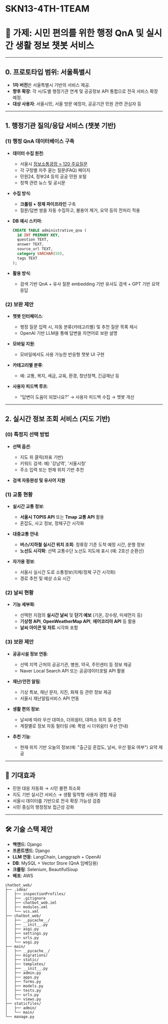 # SKN13-4TH-1TEAM

# 📌 가제: **시민 편의를 위한 행정 QnA 및 실시간 생활 정보 챗봇 서비스**

---

## 0. 프로토타입 범위: **서울특별시**

* **1차 버전**은 서울특별시 기반의 서비스 제공.
* **향후 확장**: 각 시/도별 행정기관 연계 및 공공정보 API 통합으로 전국 서비스 확장 예정.
* **대상 사용자**: 서울시민, 서울 방문 예정자, 공공기관 민원 관련 관심자 등

---

## 1. 행정기관 질의/응답 서비스 (챗봇 기반)

### (1) 행정 QnA 데이터베이스 구축

* **데이터 수집 원천**:

  * 서울시 [정보소통광장 > 120 주요질문](https://opengov.seoul.go.kr/civilappeal/list)
  * 각 구청별 자주 묻는 질문(FAQ) 페이지
  * 민원24, 정부24 등의 공공 민원 포털
  * 정책 관련 뉴스 및 공시문

* **수집 방식**:

  * **크롤링 + 정제 파이프라인** 구축
  * 질문/답변 쌍을 자동 수집하고, 불용어 제거, 요약 등의 전처리 적용

* **DB 예시 스키마**:

  ```sql
  CREATE TABLE administrative_qna (
    id INT PRIMARY KEY,
    question TEXT,
    answer TEXT,
    source_url TEXT,
    category VARCHAR(50),
    tags TEXT
  );
  ```

* **활용 방식**:

  * 검색 기반 QnA + 유사 질문 embedding 기반 유사도 검색 + GPT 기반 요약 응답

### (2) 보완 제안

* **챗봇 인터페이스**:

  * 행정 질문 입력 시, 자동 분류(카테고리별) 및 추천 질문 목록 제시
  * OpenAI 기반 LLM을 통해 답변을 자연어로 보완 설명
* **모바일 지원**:

  * 모바일에서도 사용 가능한 반응형 챗봇 UI 구현
* **카테고리별 분류**:

  * 예: 교통, 복지, 세금, 교육, 환경, 청년정책, 긴급재난 등
* **사용자 피드백 루프**:

  * “답변이 도움이 되었나요?” → 사용자 피드백 수집 → 챗봇 개선

---

## 2. 실시간 정보 조회 서비스 (지도 기반)

### (0) 특정지 선택 방법

* **선택 옵션**:

  * 지도 위 클릭(좌표 기반)
  * 키워드 검색: 예) '강남역', '서울시청'
  * 주소 입력 또는 현재 위치 기반 추천
* **검색 자동완성 및 유사어 지원**

### (1) 교통 현황

* **실시간 교통 정보**:

  * **서울시 TOPIS API** 또는 **Tmap 교통 API** 활용
  * 혼잡도, 사고 정보, 정체구간 시각화

* **대중교통 안내**:

  * **버스/지하철 실시간 위치 조회**: 정류장 기준 도착 예정 시간, 운행 정보
  * **노선도 시각화**: 선택 교통수단 노선도 지도에 표시 (예: 2호선 순환선)

* **자가용 정보**:

  * 서울시 실시간 도로 소통정보(지체/정체 구간 시각화)
  * 경로 추천 및 예상 소요 시간

### (2) 날씨 현황

* **기능 세부화**:

  * 선택한 지점의 **실시간 날씨** 및 **단기 예보** (기온, 강수량, 미세먼지 등)
  * **기상청 API**, **OpenWeatherMap API**, **에어코리아 API** 등 활용
  * **날씨 아이콘 및 차트** 시각화 포함

### (3) 보완 제안

* **공공시설 정보 연동**:

  * 선택 지역 근처의 공공기관, 병원, 약국, 주민센터 등 정보 제공
  * Naver Local Search API 또는 공공데이터포털 API 활용

* **재난/안전 알림**:

  * 기상 특보, 재난 문자, 지진, 화재 등 관련 정보 제공
  * 서울시 재난알림서비스 API 연동

* **생활 편의 정보**:

  * 날씨에 따라 우산 대여소, 더위쉼터, 대피소 위치 등 추천
  * 계절별로 정보 자동 필터링 (예: 폭염 시 더위쉼터 우선 안내)

* **추천 기능**:

  * 현재 위치 기반 오늘의 정보(예: "출근길 혼잡도, 날씨, 우산 필요 여부") 요약 제공

---

## 🎯 기대효과

* 민원 대응 자동화 → 시민 불편 최소화
* 지도 기반 실시간 서비스 → 생활 밀착형 사용자 경험 제공
* 서울시 데이터를 기반으로 전국 확장 가능성 검증
* 시민 중심의 행정정보 접근성 강화

---

## 🛠️ 기술 스택 제안

* **백엔드**: Django
* **프론트엔드**: Django
* **LLM 연동**: LangChain, Langgraph + OpenAI
* **DB**: MySQL + Vector Store (QnA 임베딩용)
* **크롤링**: Selenium, BeautifulSoup
* **배포**: AWS


```
chatbot_web/
├── .idea/
│   ├── inspectionProfiles/
│   ├── .gitignore
│   ├── chatbot_web.iml
│   ├── modules.xml
│   └── vcs.xml
├── chatbot_web/
│   ├── __pycache__/
│   ├── __init__.py
│   ├── asgi.py
│   ├── settings.py
│   ├── urls.py
│   └── wsgi.py
├── main/
│   ├── __pycache__/
│   ├── migrations/
│   ├── static/
│   ├── templates/
│   ├── __init__.py
│   ├── admin.py
│   ├── apps.py
│   ├── forms.py
│   ├── models.py
│   ├── tests.py
│   ├── urls.py
│   └── views.py
├── staticfiles/
│   ├── admin/
│   └── main/
└── manage.py
```
